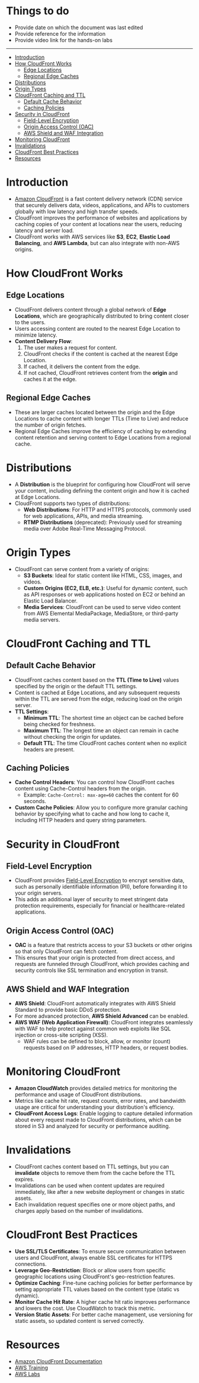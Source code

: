<h1> Things to do </h1>

- Provide date on which the document was last edited
- Provide reference for the information
- Provide video link for the hands-on labs
---

- [Introduction](#introduction)
- [How CloudFront Works](#how-cloudfront-works)
  - [Edge Locations](#edge-locations)
  - [Regional Edge Caches](#regional-edge-caches)
- [Distributions](#distributions)
- [Origin Types](#origin-types)
- [CloudFront Caching and TTL](#cloudfront-caching-and-ttl)
  - [Default Cache Behavior](#default-cache-behavior)
  - [Caching Policies](#caching-policies)
- [Security in CloudFront](#security-in-cloudfront)
  - [Field-Level Encryption](#field-level-encryption)
  - [Origin Access Control (OAC)](#origin-access-control-oac)
  - [AWS Shield and WAF Integration](#aws-shield-and-waf-integration)
- [Monitoring CloudFront](#monitoring-cloudfront)
- [Invalidations](#invalidations)
- [CloudFront Best Practices](#cloudfront-best-practices)
- [Resources](#resources)

# Introduction
- [Amazon CloudFront](https://docs.aws.amazon.com/AmazonCloudFront/latest/DeveloperGuide/Introduction.html) is a fast content delivery network (CDN) service that securely delivers data, videos, applications, and APIs to customers globally with low latency and high transfer speeds.
- CloudFront improves the performance of websites and applications by caching copies of your content at locations near the users, reducing latency and server load.
- CloudFront works with AWS services like **S3**, **EC2**, **Elastic Load Balancing**, and **AWS Lambda**, but can also integrate with non-AWS origins.

# How CloudFront Works
## Edge Locations
- CloudFront delivers content through a global network of **Edge Locations**, which are geographically distributed to bring content closer to the users.
- Users accessing content are routed to the nearest Edge Location to minimize latency.
- **Content Delivery Flow**:
  1. The user makes a request for content.
  2. CloudFront checks if the content is cached at the nearest Edge Location.
  3. If cached, it delivers the content from the edge.
  4. If not cached, CloudFront retrieves content from the **origin** and caches it at the edge.

## Regional Edge Caches
- These are larger caches located between the origin and the Edge Locations to cache content with longer TTLs (Time to Live) and reduce the number of origin fetches.
- Regional Edge Caches improve the efficiency of caching by extending content retention and serving content to Edge Locations from a regional cache.

# Distributions
- A **Distribution** is the blueprint for configuring how CloudFront will serve your content, including defining the content origin and how it is cached at Edge Locations.
- CloudFront supports two types of distributions:
  - **Web Distributions**: For HTTP and HTTPS protocols, commonly used for web applications, APIs, and media streaming.
  - **RTMP Distributions** (deprecated): Previously used for streaming media over Adobe Real-Time Messaging Protocol.

# Origin Types
- CloudFront can serve content from a variety of origins:
  - **S3 Buckets**: Ideal for static content like HTML, CSS, images, and videos.
  - **Custom Origins (EC2, ELB, etc.)**: Useful for dynamic content, such as API responses or web applications hosted on EC2 or behind an Elastic Load Balancer.
  - **Media Services**: CloudFront can be used to serve video content from AWS Elemental MediaPackage, MediaStore, or third-party media servers.

# CloudFront Caching and TTL
## Default Cache Behavior
- CloudFront caches content based on the **TTL (Time to Live)** values specified by the origin or the default TTL settings.
- Content is cached at Edge Locations, and any subsequent requests within the TTL are served from the edge, reducing load on the origin server.
- **TTL Settings**:
  - **Minimum TTL**: The shortest time an object can be cached before being checked for freshness.
  - **Maximum TTL**: The longest time an object can remain in cache without checking the origin for updates.
  - **Default TTL**: The time CloudFront caches content when no explicit headers are present.

## Caching Policies
- **Cache Control Headers**: You can control how CloudFront caches content using Cache-Control headers from the origin.
  - Example: `Cache-Control: max-age=60` caches the content for 60 seconds.
- **Custom Cache Policies**: Allow you to configure more granular caching behavior by specifying what to cache and how long to cache it, including HTTP headers and query string parameters.

# Security in CloudFront
## Field-Level Encryption
- CloudFront provides [Field-Level Encryption](https://docs.aws.amazon.com/AmazonCloudFront/latest/DeveloperGuide/field-level-encryption.html) to encrypt sensitive data, such as personally identifiable information (PII), before forwarding it to your origin servers.
- This adds an additional layer of security to meet stringent data protection requirements, especially for financial or healthcare-related applications.

## Origin Access Control (OAC)
- **OAC** is a feature that restricts access to your S3 buckets or other origins so that only CloudFront can fetch content.
- This ensures that your origin is protected from direct access, and requests are funneled through CloudFront, which provides caching and security controls like SSL termination and encryption in transit.

## AWS Shield and WAF Integration
- **AWS Shield**: CloudFront automatically integrates with AWS Shield Standard to provide basic DDoS protection.
- For more advanced protection, **AWS Shield Advanced** can be enabled.
- **AWS WAF (Web Application Firewall)**: CloudFront integrates seamlessly with WAF to help protect against common web exploits like SQL injection or cross-site scripting (XSS).
  - WAF rules can be defined to block, allow, or monitor (count) requests based on IP addresses, HTTP headers, or request bodies.

# Monitoring CloudFront
- **Amazon CloudWatch** provides detailed metrics for monitoring the performance and usage of CloudFront distributions.
- Metrics like cache hit rate, request counts, error rates, and bandwidth usage are critical for understanding your distribution's efficiency.
- **CloudFront Access Logs**: Enable logging to capture detailed information about every request made to CloudFront distributions, which can be stored in S3 and analyzed for security or performance auditing.

# Invalidations
- CloudFront caches content based on TTL settings, but you can **invalidate** objects to remove them from the cache before the TTL expires.
- Invalidations can be used when content updates are required immediately, like after a new website deployment or changes in static assets.
- Each invalidation request specifies one or more object paths, and charges apply based on the number of invalidations.

# CloudFront Best Practices
- **Use SSL/TLS Certificates**: To ensure secure communication between users and CloudFront, always enable SSL certificates for HTTPS connections.
- **Leverage Geo-Restriction**: Block or allow users from specific geographic locations using CloudFront's geo-restriction features.
- **Optimize Caching**: Fine-tune caching policies for better performance by setting appropriate TTL values based on the content type (static vs dynamic).
- **Monitor Cache Hit Rate**: A higher cache hit ratio improves performance and lowers the cost. Use CloudWatch to track this metric.
- **Version Static Assets**: For better cache management, use versioning for static assets, so updated content is served correctly.

# Resources
- [Amazon CloudFront Documentation](https://docs.aws.amazon.com/AmazonCloudFront/latest/DeveloperGuide/Introduction.html)
- [AWS Training](https://aws.amazon.com/training/)
- [AWS Labs](https://www.youtube.com/channel/UCd6MoB9NC6uYN2grvUNT-Zg)
